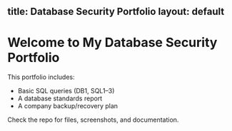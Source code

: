 title: Database Security Portfolio
layout: default
---

# Welcome to My Database Security Portfolio

This portfolio includes:

-  Basic SQL queries (DB1, SQL1–3)
-  A database standards report
-  A company backup/recovery plan

Check the repo for files, screenshots, and documentation.
